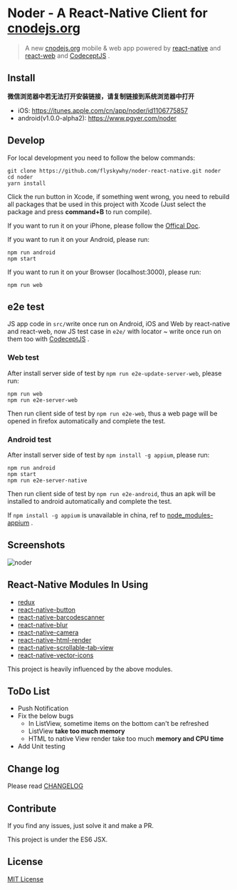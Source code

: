 # Noder - A React-Native Client for [cnodejs.org](http://cnodejs.org)

> A new [cnodejs.org](http://cnodejs.org) mobile & web app powered by [react-native](http://facebook.github.io/react-native/) and [react-web](https://github.com/flyskywhy/react-web) and [CodeceptJS](https://github.com/Codeception/CodeceptJS) .


## Install

**微信浏览器中若无法打开安装链接，请复制链接到系统浏览器中打开**

* iOS: https://itunes.apple.com/cn/app/noder/id1106775857
* android(v1.0.0-alpha2): https://www.pgyer.com/noder

## Develop

For local development you need to follow the below commands:

```
git clone https://github.com/flyskywhy/noder-react-native.git noder
cd noder
yarn install
```


Click the run button in Xcode, if something went wrong, you need to rebuild all packages that be used in this project with Xcode (Just select the package and press **command+B** to run compile).

If you want to run it on your iPhone, please follow the [Offical Doc](http://facebook.github.io/react-native/docs/runningondevice.html#content).

If you want to run it on your Android, please run:
```
npm run android
npm start
```

If you want to run it on your Browser (localhost:3000), please run:
```
npm run web
```


## e2e test
JS app code in `src/`write once run on Android, iOS and Web by react-native and react-web, now JS test case in `e2e/` with locator ~ write once run on them too with [CodeceptJS](https://github.com/Codeception/CodeceptJS) .
### Web test
After install server side of test by `npm run e2e-update-server-web`, please run:
```
npm run web
npm run e2e-server-web
```
Then run client side of test by `npm run e2e-web`, thus a web page will be opened in firefox automatically and complete the test.

### Android test
After install server side of test by `npm install -g appium`, please run:
```
npm run android
npm start
npm run e2e-server-native
```
Then run client side of test by `npm run e2e-android`, thus an apk will be installed to android automatically and complete the test.

If `npm install -g appium` is unavailable in china, ref to [node_modules-appium](https://github.com/flyskywhy/node_modules-appium) .


## Screenshots

![noder](http://7lrzfj.com1.z0.glb.clouddn.com/soliurynoder-v1.0.0.gif)


## React-Native Modules In Using

* [redux](https://github.com/gaearon/redux)
* [react-native-button](https://github.com/ide/react-native-button)
* [react-native-barcodescanner](https://github.com/ideacreation/react-native-barcodescanner)
* [react-native-blur](https://github.com/react-native-fellowship/react-native-blur)
* [react-native-camera](https://github.com/lwansbrough/react-native-camera)
* [react-native-html-render](https://github.com/soliury/react-native-html-render)
* [react-native-scrollable-tab-view](https://github.com/brentvatne/react-native-scrollable-tab-view)
* [react-native-vector-icons](https://github.com/oblador/react-native-vector-icons)

This project is heavily influenced by the above modules.

## ToDo List

* Push Notification
* Fix the below bugs
  * In ListView, sometime items on the bottom can't be refreshed
  * ListView **take too much memory**
  * HTML to native View render take too much **memory and CPU time**
* Add Unit testing

## Change log

Please read [CHANGELOG](https://github.com/soliury/noder-react-native/releases)

## Contribute

If you find any issues, just solve it and make a PR.

This project is under the ES6 JSX.

## License

[MIT License](http://en.wikipedia.org/wiki/MIT_License)

